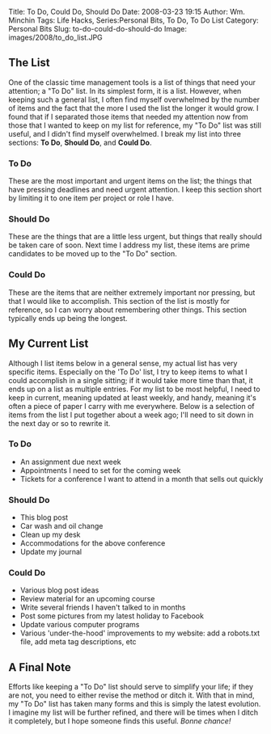 Title: To Do, Could Do, Should Do
Date: 2008-03-23 19:15
Author: Wm. Minchin
Tags: Life Hacks, Series:Personal Bits, To Do, To Do List
Category: Personal Bits
Slug: to-do-could-do-should-do
Image: images/2008/to_do_list.JPG

## The List

One of the classic time management tools is a list of things that need
your attention; a "To Do" list. In its simplest form, it is a list.
However, when keeping such a general list, I often find myself
overwhelmed by the number of items and the fact that the more I used the
list the longer it would grow. I found that if I separated those items
that needed my attention now from those that I wanted to keep on my list
for reference, my "To Do" list was still useful, and I didn't find
myself overwhelmed. I break my list into three sections: **To Do**,
**Should Do**, and **Could Do**.

### To Do

These are the most important and urgent items on the list; the things
that have pressing deadlines and need urgent attention. I keep this
section short by limiting it to one item per project or role I have.

### Should Do

These are the things that are a little less urgent, but things that
really should be taken care of soon. Next time I address my list, these
items are prime candidates to be moved up to the "To Do" section.

### Could Do

These are the items that are neither extremely important nor pressing,
but that I would like to accomplish. This section of the list is mostly
for reference, so I can worry about remembering other things. This
section typically ends up being the longest.

## My Current List

Although I list items below in a general sense, my actual list has very
specific items. Especially on the 'To Do' list, I try to keep items to
what I could accomplish in a single sitting; if it would take more time
than that, it ends up on a list as multiple entries. For my list to be
most helpful, I need to keep in current, meaning updated at least
weekly, and handy, meaning it's often a piece of paper I carry with me
everywhere. Below is a selection of items from the list I put together
about a week ago; I'll need to sit down in the next day or so to rewrite
it.

### To Do

- An assignment due next week
- Appointments I need to set for the coming week
- Tickets for a conference I want to attend in a month that sells out quickly

### Should Do

- This blog post
- Car wash and oil change
- Clean up my desk
- Accommodations for the above conference
- Update my journal

### Could Do

- Various blog post ideas
- Review material for an upcoming course
- Write several friends I haven't talked to in months
- Post some pictures from my latest holiday to Facebook
- Update various computer programs
- Various 'under-the-hood' improvements to my website: add a robots.txt file,
  add meta tag descriptions, etc

## A Final Note

Efforts like keeping a "To Do" list should serve to simplify your life;
if they are not, you need to either revise the method or ditch it. With
that in mind, my "To Do" list has taken many forms and this is simply
the latest evolution. I imagine my list will be further refined, and
there will be times when I ditch it completely, but I hope someone finds
this useful. *Bonne chance!*
